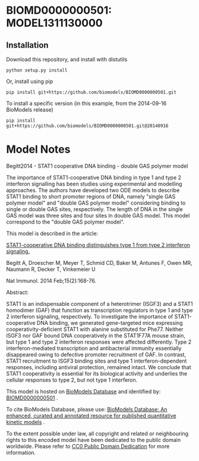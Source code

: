 # BIOMD0000000501: MODEL1311130000

## Installation

Download this repository, and install with distutils

`python setup.py install`

Or, install using pip

`pip install git+https://github.com/biomodels/BIOMD0000000501.git`

To install a specific version (in this example, from the 2014-09-16 BioModels release)

`pip install git+https://github.com/biomodels/BIOMD0000000501.git@20140916`


# Model Notes


Begitt2014 - STAT1 cooperative DNA binding - double GAS polymer model

The importance of STAT1-cooperative DNA binding in type 1 and type 2
interferon signalling has been studies using experimental and modelling
approaches. The authors have developed two ODE models to describe STAT1
binding to short promoter regions of DNA, namely "single GAS polymer model"
and "double GAS polymer model" considering binding to single or double GAS
sites, respectively. The length of DNA in the single GAS model was three sites
and four sites in double GAS model. This model correspond to the "double GAS
polymer model".

This model is described in the article:

[STAT1-cooperative DNA binding distinguishes type 1 from type 2 interferon
signaling.](http://identifiers.org/pubmed/24413774)

Begitt A, Droescher M, Meyer T, Schmid CD, Baker M, Antunes F, Owen MR,
Naumann R, Decker T, Vinkemeier U

Nat Immunol. 2014 Feb;15(2):168-76.

Abstract:

STAT1 is an indispensable component of a heterotrimer (ISGF3) and a STAT1
homodimer (GAF) that function as transcription regulators in type 1 and type 2
interferon signaling, respectively. To investigate the importance of
STAT1-cooperative DNA binding, we generated gene-targeted mice expressing
cooperativity-deficient STAT1 with alanine substituted for Phe77. Neither
ISGF3 nor GAF bound DNA cooperatively in the STAT1F77A mouse strain, but type
1 and type 2 interferon responses were affected differently. Type 2
interferon-mediated transcription and antibacterial immunity essentially
disappeared owing to defective promoter recruitment of GAF. In contrast, STAT1
recruitment to ISGF3 binding sites and type 1 interferon-dependent responses,
including antiviral protection, remained intact. We conclude that STAT1
cooperativity is essential for its biological activity and underlies the
cellular responses to type 2, but not type 1 interferon.

This model is hosted on [BioModels Database](http://www.ebi.ac.uk/biomodels/)
and identified by:
[BIOMD0000000501](http://identifiers.org/biomodels.db/BIOMD0000000501) .

To cite BioModels Database, please use: [BioModels Database: An enhanced,
curated and annotated resource for published quantitative kinetic
models](http://identifiers.org/pubmed/20587024) .

To the extent possible under law, all copyright and related or neighbouring
rights to this encoded model have been dedicated to the public domain
worldwide. Please refer to [CC0 Public Domain
Dedication](http://creativecommons.org/publicdomain/zero/1.0/) for more
information.


